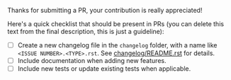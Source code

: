 Thanks for submitting a PR, your contribution is really appreciated!

Here's a quick checklist that should be present in PRs (you can delete this text from the final description, this is
just a guideline):

- [ ] Create a new changelog file in the `changelog` folder, with a name like `<ISSUE NUMBER>.<TYPE>.rst`. See [changelog/README.rst](https://github.com/NCAR/intake-cesm/blob/master/changelog/README.rst) for details.
- [ ] Include documentation when adding new features.
- [ ] Include new tests or update existing tests when applicable.
